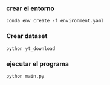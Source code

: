 ### crear el entorno
```
conda env create -f environment.yaml
```
### Crear dataset
```
python yt_download
```

### ejecutar el programa
```
python main.py
```


